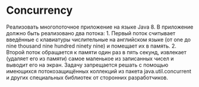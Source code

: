 # Concurrency
 Реализовать многопоточное приложение на языке Java 8.  В приложение должно быть реализовано два потока:  1. Первый поток считывает введённые с клавиатуры числительные на английском языке (от one до nine thousand nine hundred ninety nine) и помещает их в память.  2. Второй поток обращается к памяти один раз в пять секунд, извлекает (удаляет его из памяти) самое маленькое из записанных чисел и выводит его на экран.  Задачу запрещается решать с помощью имеющихся потокозащищённых коллекций из пакета java.util.concurrent и других специальных библиотек от сторонних разработчиков.
